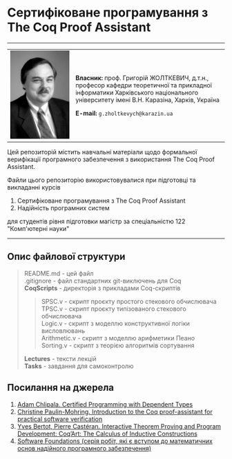 # Сертифіковане програмування з The Coq Proof Assistant

---



<table width=600px border=0px>
<tr><td width=30%><img src="/Image/Zholtkevych%20(fine).jpg"/>
</td><td>
  
**Власник:** проф. Григорій ЖОЛТКЕВИЧ, д.т.н., професор кафедри теоретичної та прикладної інформатики Харківського національного університету імені В.Н. Каразіна, Харків, Україна

**E-mail:** `g.zholtkevych@karazin.ua`
</td></tr> 
</table>





Цей репозиторій містить навчальні матеріали щодо формальної верифікації програмного забезпечення з використання The Coq Proof Assistant.

Файли цього репозиторію використовувалися при підготовці та викладанні курсів

1. Сертифіковане програмування з The Coq Proof Assistant
1. Надійність програмних систем

для студентів рівня підготовки магістр за спеціальністю 122 "Комп'ютерні науки"

---

## Опис файлової структури

> README.md - цей файл </br>
> .gitignore - файл стандартних git-виключень для Coq <br/>
> **CoqScripts** - директорія з прикладами Coq-скриптів <br/>
>> SPSC.v - скрипт проєкту простого стекового обчислювача <br/>
>> TPSC.v - скрипт проєкту типізованого стекового обчислювача<br/>
>> Logic.v - скрипт з моделлю конструктивної логіки висловлювань<br/>
>> Arithmetic.v - скрипт з моделлю арифметики Пеано<br/>
>> Sorting.v - скрипт з теорією алгоритмів сортування<br/>
>
> **Lectures** - тексти лекцій<br/>
> **Tasks** - завдання для самоконтролю

## Посилання на джерела

1. [Adam Chlipala. Certified Programming with Dependent Types](http://adam.chlipala.net/cpdt/)
2. [Christine Paulin-Mohring. Introduction to the Coq proof-assistant for practical software verification](https://www.lri.fr/~paulin/LASER/course-notes.pdf)
3. [Yves Bertot, Pierre Castéran. Interactive Theorem Proving and Program Development: Coq’Art: The Calculus of Inductive Constructions](https://books.google.com.ua/books/about/Interactive_Theorem_Proving_and_Program.html?id=m5w5PRj5Nj4C&redir_esc=y)
4. [Software Foundations (серія робіт, які є вступом до математичних основ надійного програмного забезпечення)](https://softwarefoundations.cis.upenn.edu/current/index.html)
